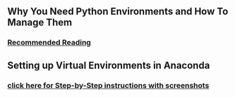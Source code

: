 ## Why You Need Python Environments and How To Manage Them 
### [Recommended Reading](https://www.freecodecamp.org/news/why-you-need-python-environments-and-how-to-manage-them-with-conda-85f155f4353c/)

## Setting up Virtual Environments in Anaconda

### [click here for Step-by-Step instructions with screenshots](https://github.com/worldbank/Python-for-Data-Science/blob/master/anaconda_virtual_environments.md) 
